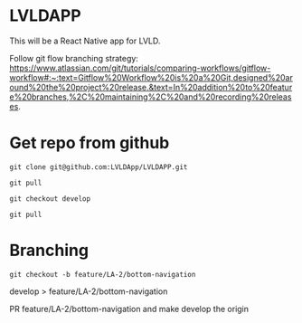 # LVLDAPP

This will be a React Native app for LVLD.

Follow git flow branching strategy: https://www.atlassian.com/git/tutorials/comparing-workflows/gitflow-workflow#:~:text=Gitflow%20Workflow%20is%20a%20Git,designed%20around%20the%20project%20release.&text=In%20addition%20to%20feature%20branches,%2C%20maintaining%2C%20and%20recording%20releases.

# Get repo from github

`git clone git@github.com:LVLDApp/LVLDAPP.git`

`git pull`

`git checkout develop`

`git pull`

# Branching

`git checkout -b feature/LA-2/bottom-navigation`

develop > feature/LA-2/bottom-navigation

PR feature/LA-2/bottom-navigation and make develop the origin
